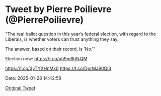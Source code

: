 # Tweet by Pierre Poilievre (@PierrePoilievre)

"The real ballot question in this year’s federal election, with regard to the Liberals, is whether voters can trust anything they say.

The answer, based on their record, is 'No.'"

Election now: https://t.co/uh9m6h1kQM

https://t.co/3yTYXHnMx0 https://t.co/DprMJ90Ql3

Date: 2025-01-28 14:42:59

[Original Tweet](https://x.com/PierrePoilievre/status/1884250828506292599)
